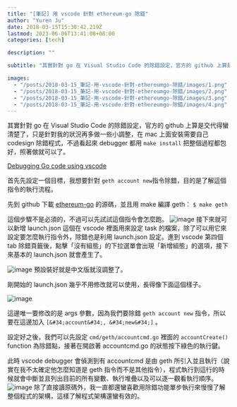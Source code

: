 ```yaml
---
title: "[筆記] 用 vscode 針對 ethereum-go 除錯"
author: "Yuren Ju"
date: 2018-03-15T15:30:42.219Z
lastmod: 2023-06-06T13:41:08+08:00
categories: [tech]

description: ""

subtitle: "其實針對 go 在 Visual Studio Code 的除錯設定，官方的 github 上算是交代得蠻清楚了，只是針對我的狀況再多做一些小調整，在 mac 上面安裝需要自己 codesign 除錯程式，不過看起來 debugger 都用 make install…"

images:
  - "/posts/2018-03-15_筆記-用-vscode-針對-ethereumgo-除錯/images/1.png"
  - "/posts/2018-03-15_筆記-用-vscode-針對-ethereumgo-除錯/images/2.png"
  - "/posts/2018-03-15_筆記-用-vscode-針對-ethereumgo-除錯/images/3.png"
  - "/posts/2018-03-15_筆記-用-vscode-針對-ethereumgo-除錯/images/4.png"
---
```


其實針對 go 在 Visual Studio Code 的除錯設定，官方的 github 上算是交代得蠻清楚了，只是針對我的狀況再多做一些小調整，在 mac 上面安裝需要自己 codesign 除錯程式，不過看起來 debugger 都用 `make install` 把整個過程都包好，照著做就可以了。

[Debugging Go code using vscode](https://github.com/Microsoft/vscode-go/wiki/Debugging-Go-code-using-VS-Code)

首先先設定一個目標，我想要針對 `geth account new`指令除錯，目的是了解這個指令的執行流程。

先到 github 下載 [ethereum-go](https://github.com/ethereum/go-ethereum) 的源碼，並且用 make 編譯 geth：
`$ make geth`

這個步驟不是必須的，不過可以先試試這個指令會怎麼跑。
![image](/posts/2018-03-15_筆記-用-vscode-針對-ethereumgo-除錯/images/1.png#layoutTextWidth)
接下來就可以新增 launch.json 這個在 vscode 裡面用來設定 task 的檔案，除了可以用它來設定要怎麼執行指令外，除錯也是利用 launch.json 設定。進到 vscode 第四個 tab 除錯頁籤後，點擊「沒有組態」的下拉選單會出現「新增組態」的選項，接下來基本的 launch.json 就會產生了。

![image](/posts/2018-03-15_筆記-用-vscode-針對-ethereumgo-除錯/images/2.png#layoutTextWidth)
預設裝好就是中文版就沒調整了。

剛開始的 launch.json 幾乎不用修改就可以使用，長得像下面這個樣子。

![image](/posts/2018-03-15_筆記-用-vscode-針對-ethereumgo-除錯/images/3.png#layoutTextWidth)

這邊唯一要修改的是 args 參數，因為我們要除錯 `geth account new` 指令，所以要在這邊加入 `[&#34;account&#34;, &#34;new&#34;]` 。

設定好之後，我們可以先設定 `cmd/geth/accountcmd.go` 裡面的 `accountCreate()` function 為除錯點，接著在開啟著 accountcmd.go 的狀態按下綠色的執行鍵。

此時 vscode debugger 會偵測到有 accountcmd 是由 geth 所引入並且執行（說實在我不太確定他怎麼知道是 geth 指令而不是其他指令），程式執行到這行的時候就會中斷並且列出目前的所有變數、執行堆疊以及可以逐一觀看執行順序。
![image](/posts/2018-03-15_筆記-用-vscode-針對-ethereumgo-除錯/images/4.png#layoutTextWidth)
除了直接讀原碼外，我一直都還蠻喜歡用除錯功能單步執行來慢慢了解整個程式的架構，這樣了解程式架構還蠻有效的。
